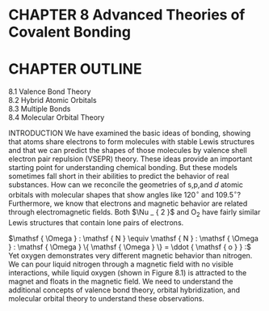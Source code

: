 # CHAPTER 8 Advanced Theories of Covalent Bonding

# CHAPTER OUTLINE

8.1 Valence Bond Theory   
8.2 Hybrid Atomic Orbitals   
8.3 Multiple Bonds   
8.4 Molecular Orbital Theory

INTRODUCTION We have examined the basic ideas of bonding, showing that atoms share electrons to form molecules with stable Lewis structures and that we can predict the shapes of those molecules by valence shell electron pair repulsion (VSEPR) theory. These ideas provide an important starting point for understanding chemical bonding. But these models sometimes fall short in their abilities to predict the behavior of real substances. How can we reconcile the geometries of s,p,and $d$ atomic orbitals with molecular shapes that show angles like $1 2 0 ^ { \circ }$ and $1 0 9 . 5 ^ { \circ } ?$ Furthermore, we know that electrons and magnetic behavior are related through electromagnetic fields. Both $\Nu _ { 2 }$ and $\mathrm { O _ { 2 } }$ have fairly similar Lewis structures that contain lone pairs of electrons.

$\mathsf { \Omega } : \mathsf { N } \equiv \mathsf { N } : \mathsf { \Omega } : \mathsf { \Omega } \{ \mathsf { \Omega } \} = \ddot { \mathsf { o } } :$ Yet oxygen demonstrates very different magnetic behavior than nitrogen. We can pour liquid nitrogen through a magnetic field with no visible interactions, while liquid oxygen (shown in Figure 8.1) is attracted to the magnet and floats in the magnetic field. We need to understand the additional concepts of valence bond theory, orbital hybridization, and molecular orbital theory to understand these observations.
